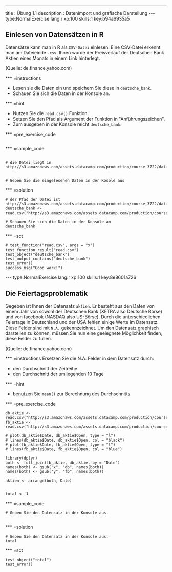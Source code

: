 ---
title       : Übung 1.1
description : Datenimport und grafische Darstellung
--- type:NormalExercise lang:r xp:100 skills:1 key:b94a6935a5
## Einlesen von Datensätzen in R

Datensätze kann man in R als `CSV-Datei` einlesen. Eine CSV-Datei erkennt man am Dateieinde `.csv`.
Ihnen wurde der Preisverlauf der Deutschen Bank Aktien eines Monats in einem Link hinterlegt.

(Quelle: de.finance.yahoo.com)


*** =instructions

- Lesen sie die Daten ein und speichern Sie diese in `deutsche_bank`.
- Schauen Sie sich die Daten in der Konsole an.

*** =hint
- Nutzen Sie die `read.csv()` Funktion.
- Setzen Sie den Pfad als Argument der Funktion in "Anführungszeichen".
- Zum ausgeben in der Konsole reicht `deutsche_bank`.

*** =pre_exercise_code
```{r}
```

*** =sample_code
```{r}

# die Datei liegt in http://s3.amazonaws.com/assets.datacamp.com/production/course_3722/datasets/table.csv


# Geben Sie die eingelesenen Daten in der Kosole aus

```

*** =solution
```{r}
# der Pfad der Datei ist http://s3.amazonaws.com/assets.datacamp.com/production/course_3722/datasets/table.csv
deutsche_bank <- read.csv("http://s3.amazonaws.com/assets.datacamp.com/production/course_3722/datasets/table.csv")

# Schauen Sie sich die Daten in der Konsole an
deutsche_bank

```

*** =sct
```{r}
# test_function("read.csv", args = "x")
test_function_result("read.csv")
test_object("deutsche_bank")
test_output_contains("deutsche_bank")
test_error()
success_msg("Good work!")

```
--- type:NormalExercise lang:r xp:100 skills:1 key:8e8601a726
## Die Feiertagsproblematik

Gegeben ist Ihnen der Datensatz `aktien`. Er besteht aus den Daten von einem Jahr von sowohl der Deutschen Bank (XETRA also Deutsche Börse) und von facebook (NASDAQ also US-Börse). Durch die unterschiedlichen Feiertage in Deutschland und der USA fehlen einige Werte im Datensatz. Diese Felder sind mit `N.A.` gekennzeichnet. Um den Datensatz graphisch darstellen zu können, müssen Sie nun eine geeiegnete Möglichkeit finden, diese Felder zu füllen.

(Quelle: de.finance.yahoo.com)

*** =instructions
Ersetzen Sie die N.A. Felder in dem Datensatz durch:
- den Durchschnitt der Zeitreihe
- den Durchschnitt der umliegenden 10 Tage

*** =hint
- benutzen Sie `mean()` zur Berechnung des Durchschnitts


*** =pre_exercise_code
```{r}
db_aktie <- read.csv("http://s3.amazonaws.com/assets.datacamp.com/production/course_3722/datasets/db_aktie.csv")
fb_aktie <- read.csv("http://s3.amazonaws.com/assets.datacamp.com/production/course_3722/datasets/fb_aktie.csv")

# plot(db_aktie$Date, db_aktie$Open, type = "l")
# lines(db_aktie$Date, db_aktie$Open, col = "black")
# plot(fb_aktie$Date, fb_aktie$Open, type = "l")
# lines(fb_aktie$Date, fb_aktie$Open, col = "blue")

library(dplyr)
both <- full_join(fb_aktie, db_aktie, by = "Date")
names(both) <- gsub("x", "db", names(both))
names(both) <- gsub("y", "fb", names(both))

aktien <- arrange(both, Date)


total <- 1
```

*** =sample_code
```{r}
# Geben Sie den Datensatz in der Konsole aus.


```

*** =solution
```{r}
# Geben Sie den Datensatz in der Konsole aus.
total

```

*** =sct
```{r}
test_object("total")
test_error()

```
